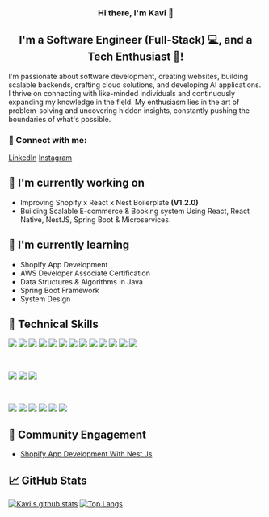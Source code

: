 <h3 align="center">
Hi there, I'm Kavi 👋
</h3>

<h2 align="center">
I'm a Software Engineer (Full-Stack) 💻, and a Tech Enthusiast 🚀!
</h2>

I'm passionate about software development, creating websites, building scalable backends, crafting cloud solutions, and developing AI applications. I thrive on connecting with like-minded individuals and continuously expanding my knowledge in the field. My enthusiasm lies in the art of problem-solving and uncovering hidden insights, constantly pushing the boundaries of what's possible.

### 🤝 Connect with me:

<a href="https://www.linkedin.com/in/kaviarasan-r/">LinkedIn</a>
<a href="https://instagram.com/kavi._.r26">Instagram</a>


## 🔭 I'm currently working on

- Improving Shopify x React x Nest Boilerplate **(V1.2.0)**
- Building Scalable E-commerce & Booking system Using React, React Native, NestJS, Spring Boot & Microservices.

## 🌱 I'm currently learning

- Shopify App Development
- AWS Developer Associate Certification
- Data Structures & Algorithms In Java
- Spring Boot Framework
- System Design

## 💼 Technical Skills

![](https://img.shields.io/badge/Code-HTML5-informational?style=flat&logo=HTML5&color=E34F26)
![](https://img.shields.io/badge/Code-JavaScript-informational?style=flat&logo=JavaScript&color=F7DF1E)
![](https://img.shields.io/badge/Code-TypeScript-informational?style=flat&logo=TypeScript&color=336791)
![](https://img.shields.io/badge/Code-Java-informational?style=flat&logo=oracle)
![](https://img.shields.io/badge/Code-React-informational?style=flat&logo=react&color=61DAFB)
![](https://img.shields.io/badge/Code-Redux-informational?style=flat&logo=Redux&color=764ABC)
![](https://img.shields.io/badge/Code-Node-informational?style=flat&color=light-green)
![](https://img.shields.io/badge/Code-Next-informational?style=flat&logo=react&color=61DAFB)
![](https://img.shields.io/badge/Code-Express-informational?style=flat&logo=express)
![](https://img.shields.io/badge/Code-Nest-informational?logo=&style=flat&color=CC342D)
![](https://img.shields.io/badge/Code-Prisma-informational?style=flat&logo=PostgreSQL&color=336791)
![](https://img.shields.io/badge/Code-SQL-informational?style=flat&logo=SQLite&color=003B57)
![](https://img.shields.io/badge/Code-MongoDb-informational?style=flat&logo=mongodb&color=green)

<!--
![](https://img.shields.io/badge/Tech-DataScience-informational?style=flat&logo=spring-boot&color=green) 
![](https://img.shields.io/badge/Tech-MachineLearning-informational?style=flat&logo=spring-boot&color=green) 
![](https://img.shields.io/badge/Tech-DeepLearning-informational?style=flat&logo=spring-boot&color=green) 
![](https://img.shields.io/badge/Code-Python-informational?style=flat&logo=spring-boot&color=green) 
![](https://img.shields.io/badge/Code-SpringBoot-informational?style=flat&logo=spring-boot&color=green) 
![](https://img.shields.io/badge/Test-Cypress-informational?style=flat&logo=kafka&color=orange)
![](https://img.shields.io/badge/Test-Jest-informational?style=flat&logo=kafka&color=orange)
![](https://img.shields.io/badge/Microservice-Kafka-informational?style=flat&logo=kafka&color=orange)
![](https://img.shields.io/badge/Microservice-Redis-informational?style=flat&logo=kafka&color=orange)
-->

</br>

![](https://img.shields.io/badge/Style-MUI-informational?style=flat&logo=Mui&color=white)
![](https://img.shields.io/badge/Style-CSS3-informational?style=flat&logo=CSS3&color=1572B6)
![](https://img.shields.io/badge/Style-styled--components-informational?style=flat&logo=styled-components&color=DB7093)

</br>

![](https://img.shields.io/badge/Tools-AWS-informational?style=flat&logo=AWS&color=orange)
![](https://img.shields.io/badge/Tools-NPM-informational?style=flat&logo=NPM&color=CB3837)
![](https://img.shields.io/badge/Tools-Heroku-informational?style=flat&logo=Heroku&color=430098)
![](https://img.shields.io/badge/Tools-Netlify-informational?style=flat&logo=netlify&color=00C7B7)
![](https://img.shields.io/badge/Tools-Git-informational?style=flat&logo=Git&color=F05032)
![](https://img.shields.io/badge/Tools-GitHub-informational?style=flat&logo=GitHub&color=181717)

<!-- ## 📝 Latest Blog Posts -->

## 💬 Community Engagement

- [Shopify App Development With Nest.Js](https://community.shopify.com/c/shopify-apps/shopify-app-development-with-nest-js/m-p/2228384/highlight/true#M68252)

## 📈 GitHub Stats 

[![Kavi's github stats](https://github-readme-stats.vercel.app/api?username=Kaviarasan-R)](https://github.com/Kaviarasan-R) [![Top Langs](https://github-readme-stats.vercel.app/api/top-langs/?username=Kaviarasan-R&layout=compact)](https://github.com/Kaviarasan-R)

